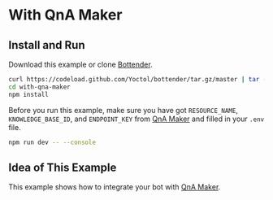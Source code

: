# With QnA Maker

## Install and Run

Download this example or clone [Bottender](https://github.com/Yoctol/bottender).

```sh
curl https://codeload.github.com/Yoctol/bottender/tar.gz/master | tar -xz --strip=2 bottender-master/examples/with-qna-maker
cd with-qna-maker
npm install
```

Before you run this example, make sure you have got `RESOURCE_NAME`, `KNOWLEDGE_BASE_ID`, and `ENDPOINT_KEY` from [QnA Maker](https://www.qnamaker.ai/) and filled in your `.env` file.

```sh
npm run dev -- --console
```

## Idea of This Example

This example shows how to integrate your bot with [QnA Maker](https://www.qnamaker.ai/).
